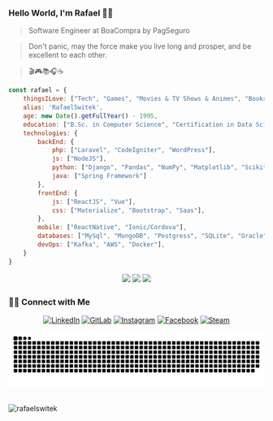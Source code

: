 ### Hello World, I'm Rafael 👨‍💻

> Software Engineer at BoaCompra by PagSeguro

>Don't panic, may the force make you live long and prosper, and be excellent to each other.

>🎬🎮📚🎧☕
```javascript
const rafael = {
    thingsILove: ["Tech", "Games", "Movies & TV Shows & Animes", "Books & HQs & Mangas", "Music & Podcasts", "Coffee"],
    alias: 'RafaelSwitek',
    age: new Date().getFullYear() - 1995,
    education: ["B.Sc. in Computer Science", "Certification in Data Science and Big Data Analytics"],
    technologies: {
        backEnd: {
            php: ["Laravel", "CodeIgniter", "WordPress"],
            js: ["NodeJS"],
            python: ["Django", "Pandas", "NumPy", "Matplotlib", "Scikit-Learn"],
            java: ["Spring Framework"]
        },
        frontEnd: {
            js: ["ReactJS", "Vue"],
            css: ["Materialize", "Bootstrap", "Saas"],
        },
        mobile: ["ReactNative", "Ionic/Cordova"],
        databases: ["MySql", "MongoDB", "Postgress", "SQLite", "Oracle"],
        devOps: ["Kafka", "AWS", "Docker"],
    }
}
```

 <div align="center"
  <a href="https://github.com/rafaelswitek">
  <img align="center" height="180em" src="https://github-readme-stats.vercel.app/api?username=rafaelswitek&show_icons=true&theme=dark&include_all_commits=true&count_private=true"/>
  <img align="center" height="180em" src="https://github-readme-stats.vercel.app/api/top-langs?username=rafaelswitek&layout=compact&langs_count=10&theme=dark"/>
  <img align="center" height="180em" src="https://github-readme-stats.vercel.app/api/wakatime?username=rafaelswitek&theme=dark"/>
  </a>
</div>
  
##
 <h3> 🤝🏻 Connect with Me </h3>

<p align="center">
<a href="https://www.linkedin.com/in/rafaelswitek" target="_blank"><img alt="LinkedIn" src="https://img.shields.io/badge/LinkedIn-@rafaelswitek-blue?style=flat&logo=linkedin"></a>
 <a href="https://gitlab.com/competi_rafael" target="_blank"><img alt="GitLab" src="https://img.shields.io/badge/GitLab-@competi_rafael-blue?style=flat&logo=GitLab"></a>
 <a href="https://instagram.com/rafaelswitek" target="_blank"><img alt="Instagram" src="https://img.shields.io/badge/Instagram-@rafaelswitek-blue?style=flat&logo=Instagram"></a>
<a href="https://facebook.com/rafaelswitek0" target="_blank"><img alt="Facebook" src="https://img.shields.io/badge/Facebook-@rafaelswitek-blue?style=flat&logo=Facebook"></a>
<a href="https://steamcommunity.com/id/rafaelswitek" target="_blank"><img alt="Steam" src="https://img.shields.io/badge/Steam-@rafaelswitek-blue?style=flat&logo=Steam"></a>
</p>
<div> 
   
  ![Snake animation](https://github.com/rafaelswitek/rafaelswitek/blob/output/github-contribution-grid-snake.svg)
 
</div>
</br>
<img src="https://komarev.com/ghpvc/?username=rafaelswitek" alt="rafaelswitek" />
